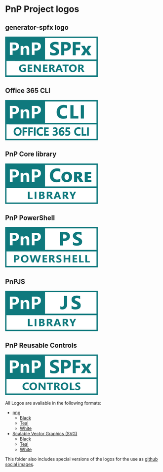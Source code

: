 # PnP Project logos

## generator-spfx logo
![generator-spfx](/pnp-logos/png/teal/300w/generator-spfx-teal-300.png)

## Office 365 CLI
![Office 365 CLI](/pnp-logos/png/teal/300w/office-365-cli-teal-300.png)

## PnP Core library
![PnP Core Library](/pnp-logos/png/teal/300w/pnp-core-library-teal-300.png)

## PnP PowerShell
![PnP Core Library](/pnp-logos/png/teal/300w/pnp-powershell-teal-300.png)

## PnPJS
![PnPJS](/pnp-logos/png/teal/300w/pnpjs-library-teal-300.png)

## PnP Reusable Controls
![PnPJS](/pnp-logos/png/teal/300w/spfx-controls-teal-300.png)

All Logos are avaliable in the following formats:

* [png](/pnp-logos/png/)
  * [Black](/pnp-logos/png/black/)
  * [Teal](/pnp-logos/png/teal/)
  * [White](/pnp-logos/png/white/)
* [Scalable Vector Graphics (SVG)](/pnp-logos/svg/)
  * [Black](/pnp-logos/svg/black/)
  * [Teal](/pnp-logos/svg/teal/)
  * [White](/pnp-logos/svg/white/)

This folder also includes special versions of the logos for the use as [github social images](/pnp-logos/github-social/).
